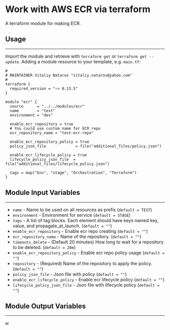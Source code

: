 # Work with AWS ECR via terraform

A terraform module for making ECR.


## Usage
----------------------
Import the module and retrieve with ```terraform get``` or ```terraform get --update```. Adding a module resource to your template, e.g. `main.tf`:

```
#
# MAINTAINER Vitaliy Natarov "vitaliy.natarov@yahoo.com"
#
terraform {
  required_version = "~> 0.13.5"
}

module "ecr" {
  source      = "../../modules/ecr"
  name        = "test"
  environment = "dev"

  enable_ecr_repository = true
  # You could use custom name for ECR repo
  ecr_repository_name = "test-ecr-repo"

  enable_ecr_repository_policy = true
  policy_json_file             = file("additional_files/policy.json")

  enable_ecr_lifecycle_policy = true
  lifecycle_policy_json_file  = file("additional_files/lifecycle_policy.json")

  tags = map("Env", "stage", "Orchestration", "Terraform")
}
```

## Module Input Variables
----------------------
- `name` - Name to be used on all resources as prefix (`default = TEST`)
- `environment` - Environment for service (`default = STAGE`)
- `tags` - A list of tag blocks. Each element should have keys named key, value, and propagate_at_launch. (`default = ""`)
- `enable_ecr_repository` - Enable ecr repo creating (`default = ""`)
- `ecr_repository_name` - Name of the repository. (`default = ""`)
- `timeouts_delete` - (Default 20 minutes) How long to wait for a repository to be deleted. (`default = 20m`)
- `enable_ecr_repository_policy` - Enable ecr repo policy usage (`default = ""`)
- `repository` - (Required) Name of the repository to apply the policy. (`default = ""`)
- `policy_json_file` - Json file with policy (`default = ""`)
- `enable_ecr_lifecycle_policy` - Enable ecr lifecycle policy (`default = ""`)
- `lifecycle_policy_json_file` - Json file with lifecycle policy (`default = ""`)

## Module Output Variables
----------------------
ы